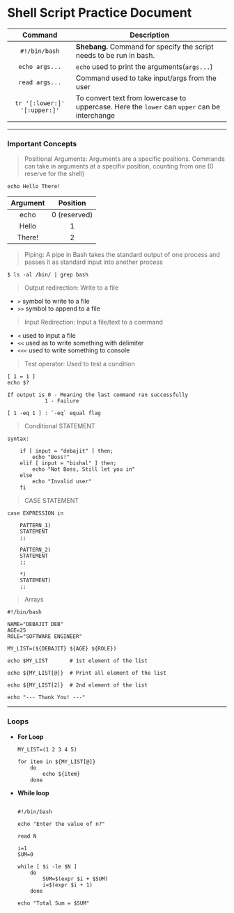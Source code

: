 # Shell Script Practice Document

| Command | Description |
| :-------: | ----------- |
| `#!/bin/bash` | **Shebang.** Command for specify the script needs to be run in bash. |
| `echo args...` | `echo` used to print the arguments(`args...`) |
| `read args...` | Command used to take input/args from the user |
| `tr '[:lower:]' '[:upper:]'` | To convert text from lowercase to uppercase. Here the `lower` can `upper` can be interchange |

---

### Important Concepts

> Positional Arguments: Arguments are a specific positions. Commands can take in arguments at a specifiv position, counting from one (0 reserve for the shell)

`echo Hello There!`

| Argument | Position |
| :--------: | :--------: |
| echo | 0 (reserved) |
| Hello | 1 |
| There! | 2 |

> Piping: A pipe in Bash takes the standard output of one process and passes it as standard input into another process

`$ ls -al /bin/ | grep bash`

> Output redirection: Write to a file

- `>` symbol to write to a file
- `>>` symbol to append to a file

> Input Redirection: Input a file/text to a command

- `<` used to input a file
- `<<` used as to write something with delimiter
- `<<<` used to write something to console

> Test operator: Used to test a condition
```
[ 1 = 1 ]
echo $?

If output is 0 - Meaning the last command ran successfully
            1 - Failure

[ 1 -eq 1 ] : `-eq` equal flag

```
> Conditional STATEMENT

```
syntax:

    if [ input = "debajit" ] then;
        echo "Boss!"
    elif [ input = "bishal" ] then;
        echo "Not Boss, Still let you in"
    else
        echo "Invalid user"
    fi

```

> CASE STATEMENT

```
case EXPRESSION in

    PATTERN_1)
    STATEMENT
    ;;

    PATTERN_2)
    STATEMENT
    ;;

    *)
    STATEMENT)
    ;;

```

> Arrays

```
#!/bin/bash

NAME="DEBAJIT DEB"
AGE=25
ROLE="SOFTWARE ENGINEER"

MY_LIST=(${DEBAJIT} ${AGE} ${ROLE})

echo $MY_LIST 		# 1st element of the list

echo ${MY_LIST[@]} 	# Print all element of the list

echo ${MY_LIST[2]}	# 2nd element of the list

echo "--- Thank You! ---"
```

---
### Loops

- **For Loop**

    ```
    MY_LIST=(1 2 3 4 5)

    for item in ${MY_LIST[@]}
        do
            echo ${item}
        done
    ```

- **While loop**

    ```
    
    #!/bin/bash

    echo "Enter the value of n?"

    read N

    i=1
    SUM=0

    while [ $i -le $N ]
        do
            SUM=$(expr $i + $SUM)
            i=$(expr $i + 1)
        done

    echo "Total Sum = $SUM"

    ```
